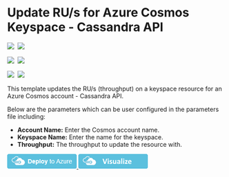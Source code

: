 # Update RU/s for Azure Cosmos Keyspace - Cassandra API

<IMG SRC="https://azurequickstartsservice.blob.core.windows.net/badges/101-cosmosdb-cassandra-keyspace-ru-update/PublicLastTestDate.svg" />&nbsp;
<IMG SRC="https://azurequickstartsservice.blob.core.windows.net/badges/101-cosmosdb-cassandra-keyspace-ru-update/PublicDeployment.svg" />&nbsp;

<IMG SRC="https://azurequickstartsservice.blob.core.windows.net/badges/101-cosmosdb-cassandra-keyspace-ru-update/FairfaxLastTestDate.svg" />&nbsp;
<IMG SRC="https://azurequickstartsservice.blob.core.windows.net/badges/101-cosmosdb-cassandra-keyspace-ru-update/FairfaxDeployment.svg" />&nbsp;

<IMG SRC="https://azurequickstartsservice.blob.core.windows.net/badges/101-cosmosdb-cassandra-keyspace-ru-update/BestPracticeResult.svg" />&nbsp;
<IMG SRC="https://azurequickstartsservice.blob.core.windows.net/badges/101-cosmosdb-cassandra-keyspace-ru-update/CredScanResult.svg" />&nbsp;

This template updates the RU/s (throughput) on a keyspace resource for an Azure Cosmos account - Cassandra API.

Below are the parameters which can be user configured in the parameters file including:

- **Account Name:** Enter the Cosmos account name.
- **Keyspace Name:** Enter the name for the keyspace.
- **Throughput:** The throughput to update the resource with.

<a href="https://portal.azure.com/#create/Microsoft.Template/uri/https%3A%2F%2Fraw.githubusercontent.com%2FAzure%2Fazure-quickstart-templates%2Fmaster%2F101-cosmosdb-cassandra-keyspace-ru-update%2Fazuredeploy.json" target="_blank">
    <img src="https://raw.githubusercontent.com/Azure/azure-quickstart-templates/master/1-CONTRIBUTION-GUIDE/images/deploytoazure.png"/>
</a>
<a href="http://armviz.io/#/?load=https%3A%2F%2Fraw.githubusercontent.com%2FAzure%2Fazure-quickstart-templates%2Fmaster%2F101-cosmosdb-cassandra-keyspace-ru-update%2Fazuredeploy.json" target="_blank">
    <img src="https://raw.githubusercontent.com/Azure/azure-quickstart-templates/master/1-CONTRIBUTION-GUIDE/images/visualizebutton.png"/>
</a>

